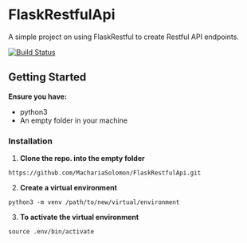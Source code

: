# FlaskRestfulApi

A simple project on using FlaskRestful to create Restful API endpoints.

[![Build Status](https://travis-ci.org/MachariaSolomon/FlaskRestfulApi.svg?branch=master)](https://travis-ci.org/MachariaSolomon/FlaskRestfulApi)

## Getting Started

**Ensure you have:**

* python3
* An empty folder in your machine

### Installation

1. **Clone the repo. into the empty folder**

`https://github.com/MachariaSolomon/FlaskRestfulApi.git`

2. **Create a virtual environment**

`python3 -m venv /path/to/new/virtual/environment`

3. **To activate the virtual environment**

`source .env/bin/activate`